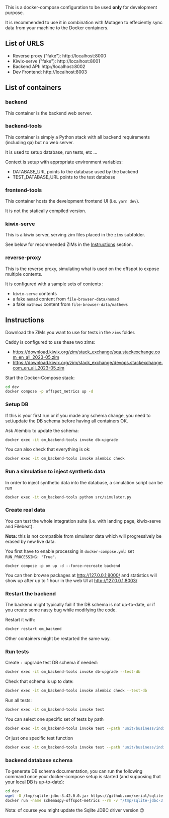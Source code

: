This is a docker-compose configuration to be used **only** for development purpose.

It is recommended to use it in combination with Mutagen to effeciently sync data from your machine to the Docker containers.

## List of URLS

- Reverse proxy ("fake"): http://localhost:8000
- Kiwix-serve ("fake"): http://localhost:8001
- Backend API: http://localhost:8002
- Dev Frontend: http://localhost:8003

## List of containers

### backend

This container is the backend web server.

### backend-tools

This container is simply a Python stack with all backend requirements (including qa) but no web server.

It is used to setup database, run tests, etc ...

Context is setup with appropriate environment variables:
- DATABASE_URL points to the database used by the backend
- TEST_DATABASE_URL points to the test database

### frontend-tools

This container hosts the development frontend UI (i.e. `yarn dev`).

It is not the statically compiled version.

### kiwix-serve

This is a kiwix server, serving zim files placed in the `zims` subfolder.

See below for recommended ZIMs in the [Instructions](#instructions) section.

### reverse-proxy

This is the reverse proxy, simulating what is used on the offspot to expose multiple contents.

It is configured with a sample sets of contents :
- `kiwix-serve` contents
- a fake `nomad` content from `file-browser-data/nomad`
- a fake `mathews` content from `file-browser-data/mathews`

## Instructions

Download the ZIMs you want to use for tests in the `zims` folder.

Caddy is configured to use these two zims:
- https://download.kiwix.org/zim/stack_exchange/sqa.stackexchange.com_en_all_2023-05.zim
- https://download.kiwix.org/zim/stack_exchange/devops.stackexchange.com_en_all_2023-05.zim

Start the Docker-Compose stack:

```sh
cd dev
docker compose -p offspot_metrics up -d
```

### Setup DB

If this is your first run or if you made any schema change, you need to set/update the DB schema before having all containers OK.

Ask Alembic to update the schema:

```sh
docker exec -it om_backend-tools invoke db-upgrade
```

You can also check that everything is ok:

```sh
docker exec -it om_backend-tools invoke alembic check
```

### Run a simulation to inject synthetic data

In order to inject synthetic data into the database, a simulation script can be run

```sh
docker exec -it om_backend-tools python src/simulator.py
```

### Create real data

You can test the whole integration suite (i.e. with landing page, kiwix-serve and Filebeat).

**Nota:** this is not compatible from simulator data which will progressively be erased by new live data.

You first have to enable processing in `docker-compose.yml`: set `RUN_PROCESSING: "True"`.

```
docker compose -p om up -d --force-recreate backend
```

You can then browse packages at http://127.0.0.1:8000/ and statistics will show up after up to 1 hour in the web UI at http://127.0.0.1:8003/

### Restart the backend

The backend might typically fail if the DB schema is not up-to-date, or if you create some nasty bug while modifying the code.

Restart it with:

```sh
docker restart om_backend
```

Other containers might be restarted the same way.

### Run tests

Create + upgrade test DB schema if needed:

```sh
docker exec -it om_backend-tools invoke db-upgrade --test-db
```

Check that schema is up to date:
```sh
docker exec -it om_backend-tools invoke alembic check --test-db
```

Run all tests:

```sh
docker exec -it om_backend-tools invoke test
```

You can select one specific set of tests by path

```sh
docker exec -it om_backend-tools invoke test --path "unit/business/indicators/test_indicators.py"
```

Or just one specific test function

```sh
docker exec -it om_backend-tools invoke test --path "unit/business/indicators/test_indicators.py" --args "-k test_no_input"
```

### backend database schema

To generate DB schema documentation, you can run the following command once your
docker-compose setup is started (and supposing that your local DB is up-to-date):

```sh
cd dev
wget -O /tmp/sqlite-jdbc-3.42.0.0.jar https://github.com/xerial/sqlite-jdbc/releases/download/3.42.0.0/sqlite-jdbc-3.42.0.0.jar
docker run -name schemaspy-offspot-metrics --rm -v "/tmp/sqlite-jdbc-3.42.0.0.jar:/drivers/sqlite-jdbc-3.42.0.0.jar" -v "$(pwd)/schemaspy.properties:/schemaspy.properties" -v "$(pwd)/schemaspy:/output" -v "$(pwd)/../backend/src/offspot_metrics_backend/dev.db:/data/database.db" schemaspy/schemaspy:latest
```

Nota: of course you might update the Sqlite JDBC driver version 😉
